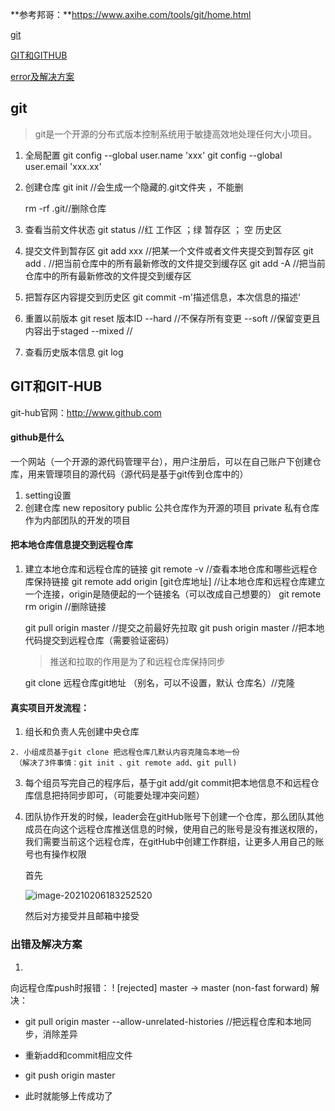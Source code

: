 **参考邦哥：**https://www.axihe.com/tools/git/home.html

[git](git)

[GIT和GITHUB](GIT和GITHUB)

[error及解决方案](出错及解决方案)

## git

> git是一个开源的分布式版本控制系统用于敏捷高效地处理任何大小项目。

1. 全局配置
   git config --global user.name 'xxx'
   git config --global user.email 'xxx.xx'

2. 创建仓库
   git init //会生成一个隐藏的.git文件夹 ，不能删

   rm -rf  .git//删除仓库

3. 查看当前文件状态
   git status      //红   工作区     ；绿      暂存区   ； 空      历史区

4. 提交文件到暂存区
   git add xxx      //把某一个文件或者文件夹提交到暂存区
   git add .         //把当前仓库中的所有最新修改的文件提交到缓存区
   git add -A      //把当前仓库中的所有最新修改的文件提交到缓存区

5. 把暂存区内容提交到历史区
   git commit -m'描述信息，本次信息的描述'

6. 重置以前版本
   git reset 版本ID --hard    //不保存所有变更
   	        --soft     //保留变更且内容出于staged
   	        --mixed   //

7. 查看历史版本信息
   git log


## GIT和GIT-HUB
git-hub官网：http://www.github.com

#### github是什么

一个网站（一个开源的源代码管理平台），用户注册后，可以在自己账户下创建仓库，用来管理项目的源代码（源代码是基于git传到仓库中的）

1. setting设置
2. 创建仓库
   new repository
   public 公共仓库作为开源的项目
   private 私有仓库作为内部团队的开发的项目

#### 把本地仓库信息提交到远程仓库

1. 建立本地仓库和远程仓库的链接
   git remote -v       //查看本地仓库和哪些远程仓库保持链接
   git remote add origin [git仓库地址]       //让本地仓库和远程仓库建立一个连接，origin是随便起的一个链接名（可以改成自己想要的）
   git remote rm origin      //删除链接

   git pull origin master    //提交之前最好先拉取
   git push origin master     //把本地代码提交到远程仓库（需要验证密码）

   > 推送和拉取的作用是为了和远程仓库保持同步
   
   git clone 远程仓库git地址 （别名，可以不设置，默认  仓库名）//克隆
   
   

#### 真实项目开发流程：
  1. 组长和负责人先创建中央仓库

 	2. 小组成员基于git clone 把远程仓库几默认内容克隆岛本地一份
     （解决了3件事情：git init 、git remote add、git pull)
     
  3. 每个组员写完自己的程序后，基于git add/git commit把本地信息不和远程仓库信息把持同步即可，（可能要处理冲突问题）

  4. 团队协作开发的时候，leader会在gitHub账号下创建一个仓库，那么团队其他成员在向这个远程仓库推送信息的时候，使用自己的账号是没有推送权限的，我们需要当前这个远程仓库，在gitHub中创建工作群组，让更多人用自己的账号也有操作权限

     首先

     ![image-20210206183252520](C:\Users\lenovo\AppData\Roaming\Typora\typora-user-images\image-20210206183252520.png)

     然后对方接受并且邮箱中接受

### 出错及解决方案

1. 

   向远程仓库push时报错：
   ! [rejected] master -> master (non-fast forward)
   解决：

   - git pull origin master --allow-unrelated-histories //把远程仓库和本地同步，消除差异

   - 重新add和commit相应文件

   - git push origin master

   - 此时就能够上传成功了

